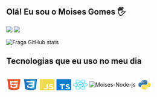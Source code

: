 ## Olá! Eu sou o Moises Gomes 🖐️

<div> 
  <a href = "mailto:mooisesgom@gmail.com"><img src="https://img.shields.io/badge/-Gmail-%23333?style=for-the-badge&logo=gmail&logoColor=white" target="_blank"></a>
  <a href="[https://www.linkedin.com/in/rafaella-ballerini-45875016a](https://www.linkedin.com/in/moises-gomes-58b427233)" target="_blank"><img src="https://img.shields.io/badge/-LinkedIn-%230077B5?style=for-the-badge&logo=linkedin&logoColor=white" target="_blank"></a> 
</div>

![Fraga GitHub stats](https://github-readme-stats.vercel.app/api?username=devfraga&show_icons=true&theme=dracula&count_private=true)
  
  ## Tecnologias que eu uso no meu dia
  <div style="display: inline_block"><br>
   <img align="center" alt="Moises-HTML" height="30" width="40" src="https://raw.githubusercontent.com/devicons/devicon/master/icons/html5/html5-original.svg">
   <img align="center" alt="Moises-CSS" height="30" width="40" src="https://raw.githubusercontent.com/devicons/devicon/master/icons/css3/css3-original.svg">
  <img align="center" alt="Moises-Js" height="30" width="40" src="https://raw.githubusercontent.com/devicons/devicon/master/icons/javascript/javascript-plain.svg">
  <img align="center" alt="Moises-Ts" height="30" width="40" src="https://raw.githubusercontent.com/devicons/devicon/master/icons/typescript/typescript-plain.svg">
  <img align="center" alt="Moises-React" height="30" width="40" src="https://raw.githubusercontent.com/devicons/devicon/master/icons/react/react-original.svg">
  <img align="center" alt="Moises-Node-js" height="30" width="40" src="https://raw.githubusercontent.com/devicons/devicon/master/icons/nodejs/node-js-original.svg">
  <img align="center" alt="Moises-Python" height="30" width="40" src="https://raw.githubusercontent.com/devicons/devicon/master/icons/python/python-original.svg">
</div>
 
